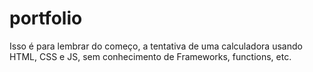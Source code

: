 # portfolio
Isso é para lembrar do começo, a tentativa de uma calculadora usando HTML, CSS e JS, sem conhecimento de Frameworks, functions, etc. 
